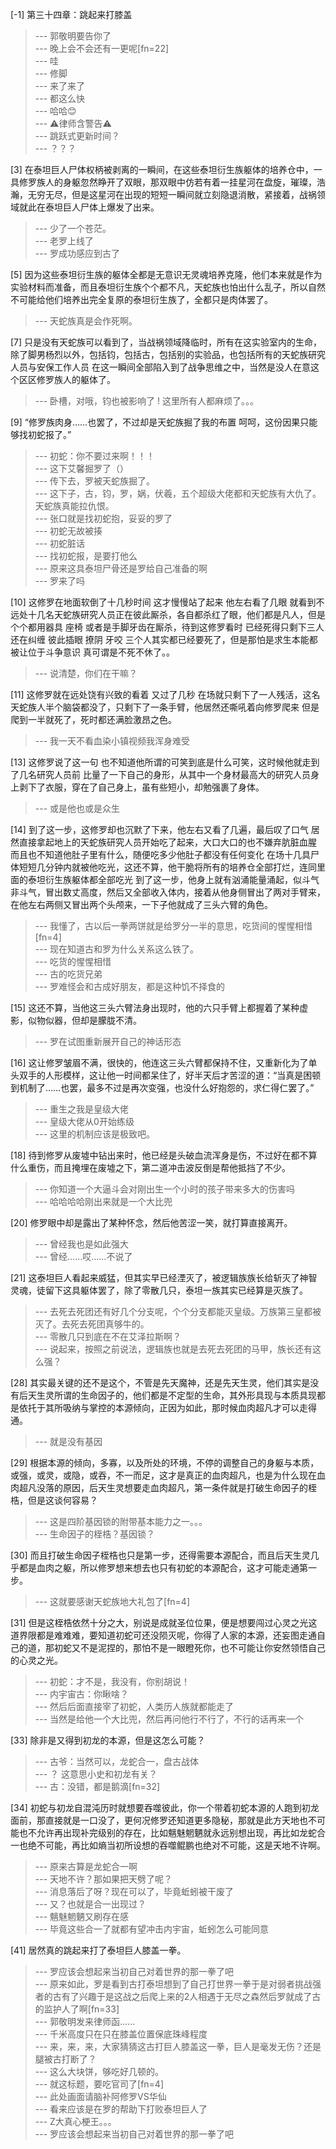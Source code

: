 
[-1] 第三十四章：跳起来打膝盖
>--- 郭敬明要告你了<br>
>--- 晚上会不会还有一更呢[fn=22]<br>
>--- 哇<br>
>--- 修脚<br>
>--- 来了来了<br>
>--- 都这么快<br>
>--- 哈哈😊<br>
>--- ⚠律师含警告⚠<br>
>--- 跳跃式更新时间？<br>
>--- ？？？<br>

[3] 在泰坦巨人尸体权柄被剥离的一瞬间，在这些泰坦衍生族躯体的培养仓中，一具修罗族人的身躯忽然睁开了双眼，那双眼中仿若有着一挂星河在盘旋，璀璨，浩瀚，无穷无尽，但是这星河在出现的短短一瞬间就立刻隐退消散，紧接着，战祸领域就此在泰坦巨人尸体上爆发了出来。
>--- 少了一个苍茫。<br>
>--- 老罗上线了<br>
>--- 罗成功感应到古了<br>

[5] 因为这些泰坦衍生族的躯体全都是无意识无灵魂培养克隆，他们本来就是作为实验材料而准备，而且泰坦衍生族个个都不凡，天蛇族也怕出什么乱子，所以自然不可能给他们培养出完全复原的泰坦衍生族了，全都只是肉体罢了。
>--- 天蛇族真是会作死啊。<br>

[7] 只是没有天蛇族可以看到了，当战祸领域降临时，所有在这实验室内的生命，除了脚男杨烈以外，包括钧，包括古，包括别的实验品，也包括所有的天蛇族研究人员与安保工作人员 在这一瞬间全部陷入到了战争思维之中，当然是没人在意这个区区修罗族人的躯体了。
>--- 卧槽，对哦，钧也被影响了 ! 这里所有人都麻烦了。。。<br>

[9] “修罗族肉身……也罢了，不过却是天蛇族掘了我的布置 呵呵，这份因果只能够找初蛇报了。”
>--- 初蛇：你不要过来啊！！！<br>
>--- 这下艾馨掘罗了（）<br>
>--- 传下去，罗被天蛇族掘了。<br>
>--- 这下子，古，钧，罗，娲，伏羲，五个超级大佬都和天蛇族有大仇了。天蛇族真能拉仇恨。<br>
>--- 张口就是找初蛇抱，妥妥的罗了<br>
>--- 初蛇无故被揍<br>
>--- 初蛇脏话<br>
>--- 找初蛇报，是要打他么<br>
>--- 原来这具泰坦尸骨还是罗给自己准备的啊<br>
>--- 罗来了吗<br>

[10] 这修罗在地面软倒了十几秒时间 这才慢慢站了起来 他左右看了几眼 就看到不远处十几名天蛇族研究人员正在彼此厮杀，各自都杀红了眼，他们都是凡人，但是个个都用器具 座椅 或者是手脚牙齿在厮杀，待到这修罗看时 已经死得只剩下三人还在纠缠 彼此插眼 撩阴 牙咬 三个人其实都已经要死了，但是那怕是求生本能都被让位于斗争意识 真可谓是不死不休了。。
>--- 说清楚，你们在干嘛？<br>

[11] 这修罗就在远处饶有兴致的看着 又过了几秒 在场就只剩下了一人残活，这名天蛇族人半个脑袋都没了，只剩下了一条手臂，他居然还嘶吼着向修罗爬来 但是爬到一半就死了，死时都还满脸激昂之色。
>--- 我一天不看血染小镇视频我浑身难受<br>

[13] 这修罗说了这一句 也不知道他所谓的可笑到底是什么可笑，这时候他就走到了几名研究人员前 比量了一下自己的身形，从其中一个身材最高大的研究人员身上剥下了衣服，穿在了自己身上，虽有些短小，却勉强裹了身体。
>--- 或是他也或是众生<br>

[14] 到了这一步，这修罗却也沉默了下来，他左右又看了几遍，最后叹了口气 居然直接拿起地上的天蛇族研究人员开始吃了起来，大口大口的也不嫌弃肮脏血腥 而且也不知道他肚子里有什么，随便吃多少他肚子都没有任何变化 在场十几具尸体短短几分钟内就被他吃光，这还不算，他干脆将所有的培养仓全部打烂，连同里面的泰坦衍生族躯体都全部吃光 到了这一步，他身上就有汹涌能量涌起，似斗气非斗气，冒出数丈高度，然后又全部收入体内，接着从他身侧冒出了两对手臂来，在他左右两侧又冒出两个头颅来，一下子他就成了三头六臂的角色。
>--- 我懂了，古以后一拳两饼就是给罗分一半的意思，吃货间的惺惺相惜[fn=4]<br>
>--- 现在知道古和罗为什么关系这么铁了。<br>
>--- 吃货的惺惺相惜<br>
>--- 古的吃货兄弟<br>
>--- 罗难怪会和古成好朋友，都是这种饥不择食的<br>

[15] 这还不算，当他这三头六臂法身出现时，他的六只手臂上都握着了某种虚影，似物似器，但却是朦胧不清。
>--- 罗在试图重新展开自己的神话形态<br>

[16] 这让修罗皱眉不满，很快的，他连这三头六臂都保持不住，又重新化为了单头双手的人形模样，这让他一时间都呆住了，好半天后才苦涩的道：“当真是困顿到机制了……也罢，最多不过是再次变强，也没什么好抱怨的，求仁得仁罢了。”
>--- 重生之我是皇级大佬<br>
>--- 皇级大佬从0开始练级<br>
>--- 这里的机制应该是极致吧。<br>

[18] 待到修罗从废墟中钻出来时，他已经是头破血流浑身是伤，不过好在都不算什么重伤，而且掩埋在废墟之下，第二道冲击波反倒是帮他抵挡了不少。
>--- 你知道一个大逼斗会对刚出生一个小时的孩子带来多大的伤害吗<br>
>--- 哈哈哈哈刚出来就是一个大比兜<br>

[20] 修罗眼中却是露出了某种怀念，然后他苦涩一笑，就打算直接离开。
>--- 曾经我也是如此强大<br>
>--- 曾经……哎……不说了<br>

[21] 这泰坦巨人看起来威猛，但其实早已经湮灭了，被逻辑族族长给斩灭了神智灵魂，徒留下这具躯体罢了，除了零散几只，泰坦一族其实已经算是灭族了。
>--- 去死去死团还有好几个分支呢，个个分支都能灭皇级。万族第三皇都被灭了。去死去死团真够牛的。<br>
>--- 零散几只到底在不在艾泽拉斯啊？<br>
>--- 说起来，按照之前说法，逻辑族也就是去死去死团的马甲，族长还有这么强？<br>

[28] 其实最关键的还不是这个，不管是先天魔神，还是先天生灵，他们其实是没有后天生灵所谓的生命因子的，他们都是不定型的生命，其外形具现与本质具现都是依托于其所吸纳与掌控的本源倾向，正因为如此，那时候血肉超凡才可以走得通。
>--- 就是没有基因<br>

[29] 根据本源的倾向，多寡，以及所处的环境，不停的调整自己的身躯与本质，或强，或灵，或隐，或吞，不一而足，这才是真正的血肉超凡，也是为什么现在血肉超凡没落的原因，后天生灵想要走血肉超凡，第一条件就是打破生命因子的桎梏，但是这谈何容易？
>--- 这是四阶基因锁的附带基本能力之一。。。<br>
>--- 生命因子的桎梏？基因锁？<br>

[30] 而且打破生命因子桎梏也只是第一步，还得需要本源配合，而且后天生灵几乎都是血肉之躯，所以修罗想来想去也只有初蛇的本源配合，这才可能走通第一步。
>--- 这就要感谢天蛇族地大礼包了[fn=4]<br>

[31] 但是这桎梏依然十分之大，别说是成就圣位位果，便是想要闯过心灵之光这道界限都是难难难，要知道初蛇可还没陨灭呢，你得了人家的本源，还妄图走通自己的道，那初蛇又不是泥捏的，那怕不是一眼瞪死你，也不可能让你安然领悟自己的心灵之光。
>--- 初蛇：才不是，我没有，你别胡说！<br>
>--- 内宇宙古：你瞅啥？<br>
>--- 然后后面直接宰了初蛇，人类历人族就都能走了<br>
>--- 当然是给他一个大比兜，然后再问他行不行了，不行的话再来一个<br>

[33] 除非是又得到初龙的本源，但是这怎么可能？
>--- 古爷：当然可以，龙蛇合一，盘古战体<br>
>--- ？ 这意思小史和初龙有关？<br>
>--- 古：没错，都是鹅滴[fn=32]<br>

[34] 初蛇与初龙自混沌历时就想要吞噬彼此，你一个带着初蛇本源的人跑到初龙面前，那直接就是一口没了，更何况修罗还知道更多隐秘，那就是此方天地也不可能也不允许再出现补完级别的存在，比如魑魅魍魉就永远别想出现，再比如龙蛇合一也绝不可能，再比如熵当初所设想的吞噬鲲鹏也绝对不可能，这是天地不许啊。
>--- 原来古算是龙蛇合一啊<br>
>--- 天地不许？那如果把天劈了呢？<br>
>--- 消息落后了呀？现在可以了，毕竟蚯蚓被干废了<br>
>--- 又？也就是合一出现过？<br>
>--- 魑魅魍魉又刷存在感<br>
>--- 毕竟这些合一了就都有望冲击内宇宙，蚯蚓怎么可能同意<br>

[41] 居然真的跳起来打了泰坦巨人膝盖一拳。
>--- 罗应该会想起来当初自己对着世界的那一拳了吧<br>
>--- 原来如此，罗是看到古打泰坦想到了自己打世界一拳于是对弱者挑战强者的古有了兴趣于是这战之后爬上来的2人相遇于无尽之森然后罗就成了古的监护人了啊[fn=33]<br>
>--- 郭敬明发来律师函……<br>
>--- 千米高度只在只在膝盖位置保底珠峰程度<br>
>--- 来，来，来，大家猜猜这古打巨人膝盖这一拳，巨人是毫发无伤？还是腿被古打断了？<br>
>--- 这么大块饼，够吃好几顿的。<br>
>--- 就这标题，要吃官司了[fn=4]<br>
>--- 此处画面请脑补阿修罗VS华仙<br>
>--- 看来应该是在罗的帮助下打败泰坦巨人了<br>
>--- Z大真心梗王。。。<br>
>--- 罗应该会想起来当初自己对着世界的那一拳了吧<br>
